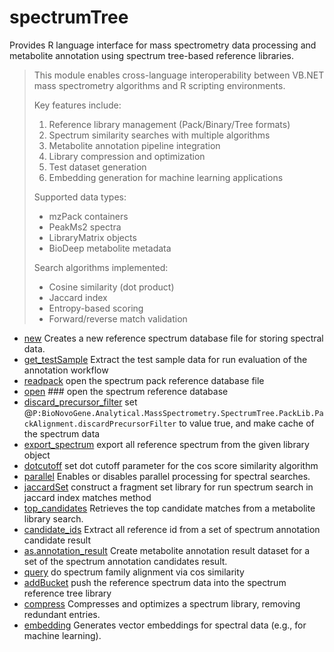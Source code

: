 ﻿# spectrumTree

Provides R language interface for mass spectrometry data processing and metabolite annotation using spectrum tree-based reference libraries.
> This module enables cross-language interoperability between VB.NET mass spectrometry algorithms and R scripting environments.
>  
>  Key features include:
>  
>  1. Reference library management (Pack/Binary/Tree formats)
>  2. Spectrum similarity searches with multiple algorithms
>  3. Metabolite annotation pipeline integration
>  4. Library compression and optimization
>  5. Test dataset generation
>  6. Embedding generation for machine learning applications
>  
>  Supported data types:
>  
>  - mzPack containers
>  - PeakMs2 spectra
>  - LibraryMatrix objects
>  - BioDeep metabolite metadata
>  
>  Search algorithms implemented:
>  
>  - Cosine similarity (dot product)
>  - Jaccard index
>  - Entropy-based scoring
>  - Forward/reverse match validation

+ [new](spectrumTree/new.1) Creates a new reference spectrum database file for storing spectral data.
+ [get_testSample](spectrumTree/get_testSample.1) Extract the test sample data for run evaluation of the annotation workflow
+ [readpack](spectrumTree/readpack.1) open the spectrum pack reference database file
+ [open](spectrumTree/open.1) ### open the spectrum reference database
+ [discard_precursor_filter](spectrumTree/discard_precursor_filter.1) set @``P:BioNovoGene.Analytical.MassSpectrometry.SpectrumTree.PackLib.PackAlignment.discardPrecursorFilter`` to value true, and make cache of the spectrum data
+ [export_spectrum](spectrumTree/export_spectrum.1) export all reference spectrum from the given library object
+ [dotcutoff](spectrumTree/dotcutoff.1) set dot cutoff parameter for the cos score similarity algorithm
+ [parallel](spectrumTree/parallel.1) Enables or disables parallel processing for spectral searches.
+ [jaccardSet](spectrumTree/jaccardSet.1) construct a fragment set library for run spectrum search in jaccard index matches method
+ [top_candidates](spectrumTree/top_candidates.1) Retrieves the top candidate matches from a metabolite library search.
+ [candidate_ids](spectrumTree/candidate_ids.1) Extract all reference id from a set of spectrum annotation candidate result
+ [as.annotation_result](spectrumTree/as.annotation_result.1) Create metabolite annotation result dataset for a set of the spectrum annotation candidates result.
+ [query](spectrumTree/query.1) do spectrum family alignment via cos similarity
+ [addBucket](spectrumTree/addBucket.1) push the reference spectrum data into the spectrum reference tree library
+ [compress](spectrumTree/compress.1) Compresses and optimizes a spectrum library, removing redundant entries.
+ [embedding](spectrumTree/embedding.1) Generates vector embeddings for spectral data (e.g., for machine learning).
